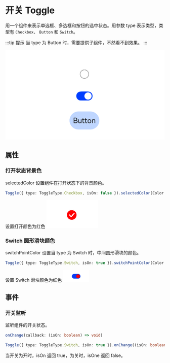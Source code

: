 # 开关 Toggle

用一个组件来表示单选框、多选框和按钮的选中状态。用参数 type 表示类型，类型有 `Checkbox`、 `Button` 和 `Switch`。

:::tip 提示
当 type 为 Button 时，需要提供子组件，不然看不到效果。
:::

![alt text](../images/toggle_preview.png)

## 属性

### 打开状态背景色

selectedColor 设置组件在打开状态下的背景颜色。

```ts
Toggle({ type: ToggleType.Checkbox, isOn: false }).selectedColor(Color.Red);
```

设置打开颜色为红色
![alt text](../images/toggle_selectedcolor.png)

### Switch 圆形滑块颜色

switchPointColor 设置当 type 为 Switch 时，中间圆形滑块的颜色。

```ts
Toggle({ type: ToggleType.Switch, isOn: true }).switchPointColor(Color.Red);
```

设置 Switch 滑块颜色为红色
![alt text](../images/toggle_switchpointcolor.png)

## 事件

### 开关监听

监听组件的开关状态。

```ts
onChange(callback: (isOn: boolean) => void)
```

```ts
Toggle({ type: ToggleType.Switch, isOn: true }).onChange((isOn: boolean) => {});
```

当开关为开时，isOn 返回 true，为关时，isOne 返回 false。
